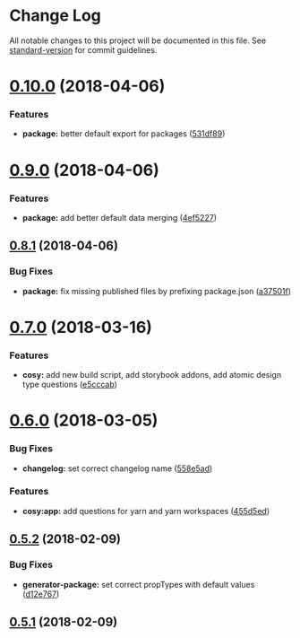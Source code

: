 # Change Log

All notable changes to this project will be documented in this file. See [standard-version](https://github.com/conventional-changelog/standard-version) for commit guidelines.

<a name="0.10.0"></a>
# [0.10.0](https://github.com/matthiaskomarek/cosy/compare/v0.9.0...v0.10.0) (2018-04-06)


### Features

* **package:** better default export for packages ([531df89](https://github.com/matthiaskomarek/cosy/commit/531df89))



<a name="0.9.0"></a>
# [0.9.0](https://github.com/matthiaskomarek/cosy/compare/v0.8.1...v0.9.0) (2018-04-06)


### Features

* **package:** add better default data merging ([4ef5227](https://github.com/matthiaskomarek/cosy/commit/4ef5227))



<a name="0.8.1"></a>
## [0.8.1](https://github.com/matthiaskomarek/cosy/compare/v0.8.0...v0.8.1) (2018-04-06)


### Bug Fixes

* **package:** fix missing published files by prefixing package.json ([a37501f](https://github.com/matthiaskomarek/cosy/commit/a37501f))



<a name="0.7.0"></a>
# [0.7.0](https://github.com/matthiaskomarek/cosy/compare/v0.6.0...v0.7.0) (2018-03-16)


### Features

* **cosy:** add new build script, add storybook addons, add atomic design type questions ([e5cccab](https://github.com/matthiaskomarek/cosy/commit/e5cccab))



<a name="0.6.0"></a>
# [0.6.0](https://github.com/matthiaskomarek/cosy/compare/v0.5.2...v0.6.0) (2018-03-05)


### Bug Fixes

* **changelog:** set correct changelog name ([558e5ad](https://github.com/matthiaskomarek/cosy/commit/558e5ad))


### Features

* **cosy:app:** add questions for yarn and yarn workspaces ([455d5ed](https://github.com/matthiaskomarek/cosy/commit/455d5ed))



<a name="0.5.2"></a>
## [0.5.2](https://github.com/matthiaskomarek/cosy/compare/v0.5.1...v0.5.2) (2018-02-09)


### Bug Fixes

* **generator-package:** set correct propTypes with default values ([d12e767](https://github.com/matthiaskomarek/cosy/commit/d12e767))



<a name="0.5.1"></a>
## [0.5.1](https://github.com/matthiaskomarek/cosy/compare/v0.5.0...v0.5.1) (2018-02-09)
